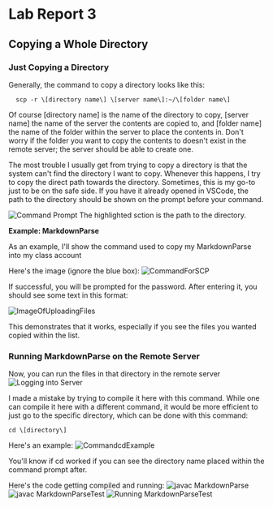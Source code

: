 # Lab Report 3
## Copying a Whole Directory

### Just Copying a Directory
Generally, the command to copy a directory looks like this:


      scp -r \[directory name\] \[server name\]:~/\[folder name\]


Of course \[directory name\] is the name of the directory to copy, \[server name\] the name of the server the contents are copied to, and \[folder name\]
 the name of the folder within the server to place the contents in. Don't worry if the folder you want to copy the contents to doesn't exist in the remote server; the server should be able to create one.

The most trouble I usually get from trying to copy a directory is that the system can't find the directory I want to copy. Whenever this happens, I try to copy the direct path towards the directory. Sometimes, this is my go-to just to be on the safe side. If you have it already opened in VSCode, the path to the directory should be shown on the prompt before your command.

![Command Prompt](https://user-images.githubusercontent.com/70039286/153667346-e333a31e-8d03-4dec-9984-d44bec758098.PNG)
The highlighted sction is the path to the directory.

**Example: MarkdownParse**

As an example, I'll show the command used to copy my MarkdownParse into my class account

Here's the image (ignore the blue box):
![CommandForSCP](https://user-images.githubusercontent.com/70039286/153670502-da793730-9181-4455-8e99-cfbc0ee18aa1.PNG)


If successful, you will be prompted for the password. After entering it, you should see some text in this format:

![ImageOfUploadingFiles](https://user-images.githubusercontent.com/70039286/153671009-f37c2edc-8049-4efb-8f91-509877e71724.PNG)

This demonstrates that it works, especially if you see the files you wanted copied within the list.

### Running MarkdownParse on the Remote Server

Now, you can run the files in that directory in the remote server
![Logging into Server](https://user-images.githubusercontent.com/70039286/153673766-d6c251fb-5b87-45eb-aae5-26b472f630ce.PNG)

I made a mistake by trying to compile it here with this command. While one can compile it here with a different command, it would be more efficient to just go to the specific directory, which can be done with this command:

    cd \[directory\]

Here's an example:
![CommandcdExample](https://user-images.githubusercontent.com/70039286/153674403-401f7e62-eea2-4d3b-8d2f-ac6044172cbb.PNG)

You'll know if cd worked if you can see the directory name placed within the command prompt after.

Here's the code getting compiled and running:
![javac MarkdownParse](https://user-images.githubusercontent.com/70039286/153675853-aa3f858a-5eaa-4534-bf8e-e04c208d8161.PNG)
![javac MarkdownParseTest](https://user-images.githubusercontent.com/70039286/153675875-82fe0a6d-0e41-4fb8-891c-7c2fb195712c.PNG)
![Running MarkdownParseTest](https://user-images.githubusercontent.com/70039286/153675908-c87c74ab-2316-41eb-a71e-16dd9e998062.PNG)



